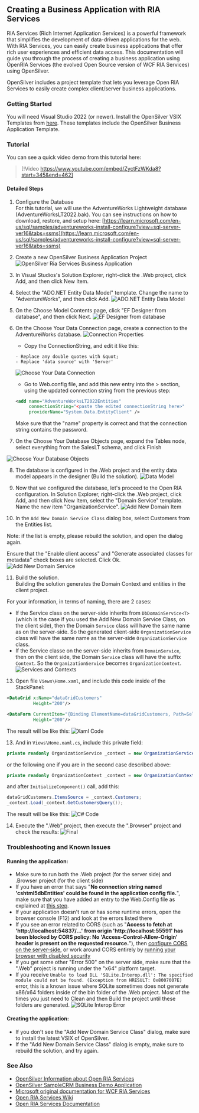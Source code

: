 ## Creating a Business Application with RIA Services

RIA Services (Rich Internet Application Services) is a powerful framework that simplifies the development of data-driven applications for the web. With RIA Services, you can easily create business applications that offer rich user experiences and efficient data access. This documentation will guide you through the process of creating a business application using OpenRIA Services (the evolved Open Source version of WCF RIA Services) using OpenSilver.

OpenSilver includes a project template that lets you leverage Open RIA Services to easily create complex client/server business applications.

### Getting Started
You will need Visual Studio 2022 (or newer). Install the OpenSilver VSIX Templates from [here](https://opensilver.net/download.aspx). These templates include the OpenSilver Business Application Template. 

### Tutorial

You can see a quick video demo from this tutorial here:
> [!Video https://www.youtube.com/embed/ZyctFzWKda8?start=345&end=462]

#### Detailed Steps

1. Configure the Database  
For this tutorial, we will use the AdventureWorks Lightweight database (AdventureWorksLT2022.bak). You can see instructions on how to download, restore, and setup here:
[https://learn.microsoft.com/en-us/sql/samples/adventureworks-install-configure?view=sql-server-ver16&tabs=ssms](https://learn.microsoft.com/en-us/sql/samples/adventureworks-install-configure?view=sql-server-ver16&tabs=ssms)

2. Create a new OpenSilver Business Application Project
![OpenSilver Ria Services Business Application](/images/ria-business01.png)

3. In Visual Studios's Solution Explorer, right-click the .Web project, click Add, and then click New Item.

4. Select the "ADO.NET Entity Data Model" template. Change the name to "AdventureWorks", and then click Add.
![ADO.NET Entity Data Model](/images/ria-business02.png)

5. On the Choose Model Contents page, click "EF Designer from database", and then click Next.
![EF Designer from database](/images/ria-business03.png)

6. <a name="database-connection"></a>On the Choose Your Data Connection page, create a connection to the AdventureWorks database.
![Connection Properties](/images/ria-business04.png)

    * Copy the ConnectionString, and edit it like this:
    ```
    - Replace any double quotes with &quot;
    - Replace 'data source' with 'Server'
    ```    
    ![Choose Your Data Connection](/images/ria-business05.png)  

    * Go to Web.config file, and add this new entry into the <connectionStrings>> section, using the updated connection string from the previous step:
    ```xml
    <add name="AdventureWorksLT2022Entities" 
         connectionString="<paste the edited connectionString here>" 
         providerName="System.Data.EntityClient" />
    ```
    Make sure that the "name" property is correct and that the connection string contains the password.

7. On the Choose Your Database Objects page, expand the Tables node, select everything from the SalesLT schema, and click Finish

![Choose Your Database Objects](/images/ria-business06.png)

8. The database is configured in the .Web project and the entity data model appears in the designer (Build the solution).
![Data Model](/images/ria-business07.png)

9. Now that we configured the database, let's proceed to the Open RIA configuration. In Solution Explorer, right-click the .Web project, click Add, and then click New Item, select the "Domain Service" template. Name the new item "OrganizationService".
![Add New Domain Item](/images/ria-business08.png)

10. In the `Add New Domain Service Class` dialog box, select Customers from the Entities list.

Note: if the list is empty, please rebuild the solution, and open the dialog again.

Ensure that the "Enable client access" and "Generate associated classes for metadata" check boxes are selected. Click Ok.  
![Add New Domain Service](/images/ria-business09.png)

11. Build the solution.  
Building the solution generates the Domain Context and entities in the client project.  

For your information, in terms of naming, there are 2 cases:
* If the Service class on the server-side inherits from `DbDomainService<T>` (which is the case if you used the Add New Domain Service Class, on the client side), then the Domain `Service` class will have the same name as on the server-side. So the generated client-side `OrganizationService` class will have the same name as the server-side `OrganizationService` class.
* If the Service classe on the server-side inherits from `DomainService`, then on the client side, the Domain `Service` class will have the suffix `Context`. So the `OrganizationService` becomes `OrganizationContext`.  
![Services and Contexts](/images/ria-business10.png)

13. Open file `Views\Home.xaml`, and include this code inside of the StackPanel:
```xml
<DataGrid x:Name="dataGridCustomers"
          Height="200"/>

<DataForm CurrentItem="{Binding ElementName=dataGridCustomers, Path=SelectedItem}" 
          Height="200"/>
``` 
The result will be like this:
![Xaml Code](/images/ria-business11.png)

13. And in `Views\Home.xaml.cs`, include this private field:
```c#
private readonly OrganizationService _context = new OrganizationService();
```
or the following one if you are in the second case described above:
```c#
private readonly OrganizationContext _context = new OrganizationContext();
```        
and after `InitializeComponent()` call, add this:
```c#
dataGridCustomers.ItemsSource = _context.Customers;
_context.Load(_context.GetCustomersQuery());
```
The result will be like this:
![C# Code](/images/ria-business12.png)

14. Execute the ".Web" project, then execute the ".Browser" project and check the results:
![Final](/images/ria-business13.png)

### Troubleshooting and Known Issues

#### Running the application:
* Make sure to run both the .Web project (for the server side) and .Browser project (for the client side)
* If you have an error that says "**No connection string named 'cshtml5dbEntities' could be found in the application config file.**", make sure that you have added an entry to the Web.Config file as explained at [this step](#database-connection).
* If your application doesn't run or has some runtime errors, open the browser console (F12) and look at the errors listed there
* If you see an error related to CORS (such as "**Access to fetch at 'http://localhost:54837/...' from origin 'http://localhost:55591' has been blocked by CORS policy: No 'Access-Control-Allow-Origin' header is present on the requested resource.**"), then [configure CORS on the server-side](https://doc.opensilver.net/documentation/in-depth-topics/wcf-and-webclient.html#adding-support-for-cross-domain-calls-cors), or work around CORS entirely by [running your browser with disabled security](https://simplelocalize.io/blog/posts/what-is-cors/#3-disable-browser-cors-checks)
* If you get some other "Error 500" on the server side, make sure that the ".Web" project is running under the "x64" platform target.
* If you receive `Unable to load DLL 'SQLite.Interop.dll': The specified module could not be found. (Exception from HRESULT: 0x8007007E)` error, this is a known issue where SQLite sometimes does not generate x86/x64 folders inside of the bin folder of the .Web project. Most of the times you just need to Clean and then Build the project until these folders are generated.
![SQLite Interop Error](/images/ria-business14.png)

#### Creating the application:
* If you don't see the "Add New Domain Service Class" dialog, make sure to install the latest VSIX of OpenSilver.
* If the "Add New Domain Service Class" dialog is empty, make sure to rebuild the solution, and try again.

### See Also
* [OpenSilver Information about Open RIA Services](https://doc.opensilver.net/documentation/3rd-party-libraries/ria-services.html)  
* [OpenSilver SampleCRM Business Demo Application](https://github.com/OpenSilver/SampleCRM)
* [Microsoft original documentation for WCF RIA Services](https://learn.microsoft.com/en-us/previous-versions/dotnet/wcf-ria/ee707344(v=vs.91))
* [Open RIA Services Wiki](https://github.com/OpenRIAServices/OpenRiaServices/wiki)
* [Open RIA Services Documentation](https://openriaservices.gitbook.io/openriaservices/)

